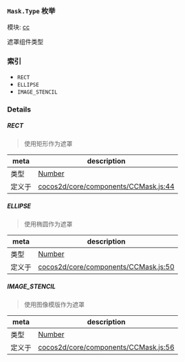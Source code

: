 ### `Mask.Type` 枚举



模块: [cc](../modules/cc.md)


遮罩组件类型


### 索引
  - `RECT`
  - `ELLIPSE`
  - `IMAGE_STENCIL`

### Details


##### RECT

> 使用矩形作为遮罩

| meta | description |
|------|-------------|
| 类型 | <a href="https://developer.mozilla.org/en/JavaScript/Reference/Global_Objects/Number" class="crosslink external" target="_blank">Number</a> |
| 定义于 | [cocos2d/core/components/CCMask.js:44](https://github.com/cocos-creator/engine/blob/111da455d089e3000f670eed24ff5172a3488245/cocos2d/core/components/CCMask.js#L44) |



##### ELLIPSE

> 使用椭圆作为遮罩

| meta | description |
|------|-------------|
| 类型 | <a href="https://developer.mozilla.org/en/JavaScript/Reference/Global_Objects/Number" class="crosslink external" target="_blank">Number</a> |
| 定义于 | [cocos2d/core/components/CCMask.js:50](https://github.com/cocos-creator/engine/blob/111da455d089e3000f670eed24ff5172a3488245/cocos2d/core/components/CCMask.js#L50) |



##### IMAGE_STENCIL

> 使用图像模版作为遮罩

| meta | description |
|------|-------------|
| 类型 | <a href="https://developer.mozilla.org/en/JavaScript/Reference/Global_Objects/Number" class="crosslink external" target="_blank">Number</a> |
| 定义于 | [cocos2d/core/components/CCMask.js:56](https://github.com/cocos-creator/engine/blob/111da455d089e3000f670eed24ff5172a3488245/cocos2d/core/components/CCMask.js#L56) |


